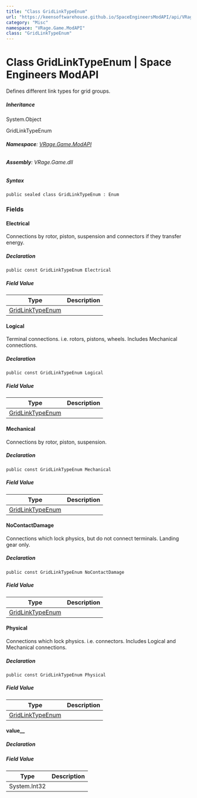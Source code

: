 ```yaml
---
title: "Class GridLinkTypeEnum"
url: "https://keensoftwarehouse.github.io/SpaceEngineersModAPI/api/VRage.Game.ModAPI.GridLinkTypeEnum.html"
category: "Misc"
namespace: "VRage.Game.ModAPI"
class: "GridLinkTypeEnum"
---
```


# Class GridLinkTypeEnum | Space Engineers ModAPI

Defines different link types for grid groups.

##### Inheritance

System.Object

GridLinkTypeEnum

###### **Namespace**: [VRage.Game.ModAPI](https://keensoftwarehouse.github.io/SpaceEngineersModAPI/api/VRage.Game.ModAPI.html)

###### **Assembly**: VRage.Game.dll

##### Syntax

```
public sealed class GridLinkTypeEnum : Enum
```

### Fields

#### Electrical

Connections by rotor, piston, suspension and connectors if they transfer energy.

##### Declaration

```
public const GridLinkTypeEnum Electrical
```

##### Field Value

| Type | Description |
| --- | --- |
| [GridLinkTypeEnum](https://keensoftwarehouse.github.io/SpaceEngineersModAPI/api/VRage.Game.ModAPI.GridLinkTypeEnum.html) |     |

#### Logical

Terminal connections. i.e. rotors, pistons, wheels. Includes Mechanical connections.

##### Declaration

```
public const GridLinkTypeEnum Logical
```

##### Field Value

| Type | Description |
| --- | --- |
| [GridLinkTypeEnum](https://keensoftwarehouse.github.io/SpaceEngineersModAPI/api/VRage.Game.ModAPI.GridLinkTypeEnum.html) |     |

#### Mechanical

Connections by rotor, piston, suspension.

##### Declaration

```
public const GridLinkTypeEnum Mechanical
```

##### Field Value

| Type | Description |
| --- | --- |
| [GridLinkTypeEnum](https://keensoftwarehouse.github.io/SpaceEngineersModAPI/api/VRage.Game.ModAPI.GridLinkTypeEnum.html) |     |

#### NoContactDamage

Connections which lock physics, but do not connect terminals. Landing gear only.

##### Declaration

```
public const GridLinkTypeEnum NoContactDamage
```

##### Field Value

| Type | Description |
| --- | --- |
| [GridLinkTypeEnum](https://keensoftwarehouse.github.io/SpaceEngineersModAPI/api/VRage.Game.ModAPI.GridLinkTypeEnum.html) |     |

#### Physical

Connections which lock physics. i.e. connectors. Includes Logical and Mechanical connections.

##### Declaration

```
public const GridLinkTypeEnum Physical
```

##### Field Value

| Type | Description |
| --- | --- |
| [GridLinkTypeEnum](https://keensoftwarehouse.github.io/SpaceEngineersModAPI/api/VRage.Game.ModAPI.GridLinkTypeEnum.html) |     |

#### value\_\_

##### Declaration

##### Field Value

| Type | Description |
| --- | --- |
| System.Int32 |     |